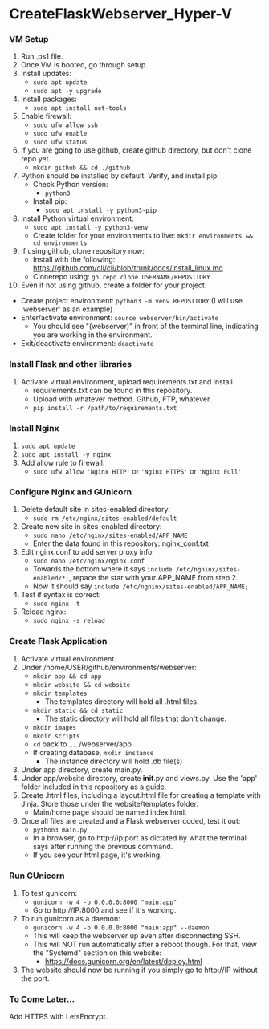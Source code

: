 # CreateFlaskWebserver_Hyper-V
 
### VM Setup
1. Run .ps1 file.
2. Once VM is booted, go through setup.
3. Install updates:
   - ```sudo apt update```
   - ```sudo apt -y upgrade```
4. Install packages:
   - ```sudo apt install net-tools```
5. Enable firewall:
   - ```sudo ufw allow ssh```
   - ```sudo ufw enable```
   - ```sudo ufw status```
6. If you are going to use github, create github directory, but don't clone repo yet.
   - ```mkdir github && cd ./github```
7. Python should be installed by default. Verify, and install pip:
   - Check Python version:
     - ```python3```
   - Install pip:
     - ```sudo apt install -y python3-pip```
8. Install Python virtual environment.
   - ```sudo apt install -y python3-venv```
   - Create folder for your environments to live:  ```mkdir environments && cd environments```
9. If using github, clone repository now:
   - Install with the following:  https://github.com/cli/cli/blob/trunk/docs/install_linux.md
   - Clonerepo using:  ```gh repo clone USERNAME/REPOSITORY```
10. Even if not using github, create a folder for your project.
   - Create project environment:  ```python3 -m venv REPOSITORY``` (I will use 'webserver' as an example)
   - Enter/activate environment:  ```source webserver/bin/activate```
     - You should see "(webserver)" in front of the terminal line, indicating you are working in the environment.
   - Exit/deactivate environment:  ```deactivate```

### Install Flask and other libraries
1. Activate virtual environment, upload requirements.txt and install.
   - requirements.txt can be found in this repository.
   - Upload with whatever method. Github, FTP, whatever.
   - ```pip install -r /path/to/requirements.txt```

### Install Nginx
1. ```sudo apt update```
2. ```sudo apt install -y nginx```
3. Add allow rule to firewall:
   - ```sudo ufw allow 'Nginx HTTP'``` or ```'Nginx HTTPS'``` or ```'Nginx Full'```

### Configure Nginx and GUnicorn
1. Delete default site in sites-enabled directory:
   - ```sudo rm /etc/nginx/sites-enabled/default```
2. Create new site in sites-enabled directory:
   - ```sudo nano /etc/nginx/sites-enabled/APP_NAME```
   - Enter the data found in this repository: nginx_conf.txt
3. Edit nginx.conf to add server proxy info:
   - ```sudo nano /etc/nginx/nginx.conf```
   - Towards the bottom where it says ```include /etc/ngninx/sites-enabled/*;```, repace the star with your APP_NAME from step 2.
   - Now it should say ```include /etc/ngninx/sites-enabled/APP_NAME;```
4. Test if syntax is correct:
   - ```sudo nginx -t```
5. Reload nginx:
   - ```sudo nginx -s reload```

### Create Flask Application
1. Activate virtual environment.
2. Under /home/USER/github/environments/webserver:
   - ```mkdir app && cd app```
   - ```mkdir website && cd website```
   - ```mkdir templates```
     - The templates directory will hold all .html files.
   - ```mkdir static && cd static```
     - The static directory will hold all files that don't change.
   - ```mkdir images```
   - ```mkdir scripts```
   - ```cd``` back to ...../webserver/app 
   - If creating database, ```mkdir instance```
     - The instance directory will hold .db file(s)
3. Under app directory, create main.py.
4. Under app/website directory, create __init__.py and views.py. Use the 'app' folder included in this repository as a guide.
5. Create .html files, including a layout.html file for creating a template with Jinja. Store those under the website/templates folder.
   - Main/home page should be named index.html.
6. Once all files are created and a Flask webserver coded, test it out:
   - ```python3 main.py```
   - In a browser, go to http://ip:port as dictated by what the terminal says after running the previous command.
   - If you see your html page, it's working.

### Run GUnicorn
1. To test gunicorn:
   - ```gunicorn -w 4 -b 0.0.0.0:8000 "main:app"```
   - Go to http://IP:8000 and see if it's working.
2. To run gunicorn as a daemon:
   - ```gunicorn -w 4 -b 0.0.0.0:8000 "main:app" --daemon```
   - This will keep the webserver up even after disconnecting SSH.
   - This will NOT run automatically after a reboot though. For that, view the "Systemd" section on this website:
     - https://docs.gunicorn.org/en/latest/deploy.html
3. The website should now be running if you simply go to http://IP without the port.


### To Come Later...
Add HTTPS with LetsEncrypt.